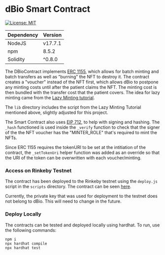 # dBio Smart Contract

[![License: MIT][license-image]][license-link]

| Dependency | Version | 
| --- | --- |
| NodeJS | v17.7.1 |
| npm | 8.5.2 |
| Solidity | ^0.8.0 |

The DBioContract implements [ERC 1155](https://ethereum.org/en/developers/docs/standards/tokens/erc-1155/), which allows for batch minting and batch transfers as well as "burning" the NFT to destroy it. The contract creates a "voucher" instead of the NFT first, which allows dBio to postpone any minting costs until after the patient claims the NFT. The minting cost is then bundled with the transfer cost that the patient covers. The idea for lazy minting came from the [Lazy Minting tutorial](https://nftschool.dev/tutorial/lazy-minting/).

The `lib` directory includes the script from the Lazy Minting Tutorial mentioned above, slightly adjusted for this project. 

The Smart Contract also uses [EIP 712](https://eips.ethereum.org/EIPS/eip-712#definition-of-domainseparator), to help with signing and hashing. The `_hash` functioned is used inside the `_verify` function to check that the signer of the the NFT voucher has the "MINTER_ROLE" that's required to mint the NFTs. 

Since ERC 1155 requires the tokenURI to be set at the intitiation of the contract, the `_setTokenUri` helper function was added as an override so that the URI of the token can be overwritten with each voucher/minting. 

### Access on Rinkeby Testnet 
The contract has been deployed to the Rinkeby testnet using the `deploy.js` script in the `scripts` directory. The contract can be seen [here](https://rinkeby.etherscan.io/address/0x01e6142b67475c9b1092b66ffb76cdc30d6267ce#code).

Currently, the private key that was used for deployment to the testnet does not belong to dBio. This will need to change in the future. 

### Deploy Locally

The contracts can be tested and deployed locally using hardhat. To run, use the following commands: 

```shell
npm i
npx hardhat compile
npx hardhat test
```

[node-image]: https://img.shields.io/node/v/@haluka/box.svg?style=default
[npm-version]: https://img.shields.io/npm/v/@haluka/box.svg
[npm-link]: https://www.npmjs.com/package/@haluka/box
[license-image]: https://img.shields.io/badge/License-MIT-blue.svg?style=badge
[license-link]: https://opensource.org/licenses/MIT
